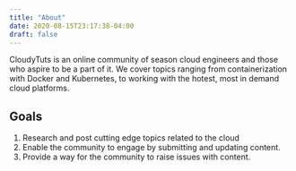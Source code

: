 ```yaml
---
title: "About"
date: 2020-08-15T23:17:38-04:00
draft: false
---
```


CloudyTuts is an online community of season cloud engineers and those who aspire to be a part of it.  We cover topics ranging from containerization with Docker and Kubernetes, to working with the hotest, most in demand cloud platforms.

## Goals
1. Research and post cutting edge topics related to the cloud
2. Enable the community to engage by submitting and updating content.
3. Provide a way for the community to raise issues with content.

